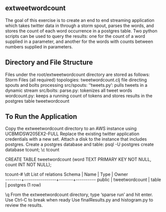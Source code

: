 ## extweetwordcount
The goal of this exercise is to create an end to end streaming application which takes twitter data 
in through a storm spout, parses the words, and stores the count of each word occurrence in a postgres 
table. Two python scripts can be used to query the results: one for the count of a word supplied in a 
parameter, and another for the words with counts between numbers supplied in parameters. 

## Directory and File Structure
Files under the root/extweetwordcount directory are stored as follows:
Storm Files (all required)
topologies: 
tweetwordcount.clj file directing spouts and bolts processing
src/spouts:
‘‘tweets.py’: pulls tweets in a dynamic stream
src/bolts:
parse.py: tokenizes all tweet words
wordcount.py: keeps a running count of tokens and stores results in the postgres table tweetwordcount

## To Run the Application 
Copy the extweetwordcount directory to an AWS instance using UCBMIDSW205EX2-FULL 
Replace the existing twitter application credentials with a new set. 
Attach a disk to the instance that includes postgres.
Create a postgres database and table: 
psql -U postgres
create database tcount;
\c tcount

CREATE TABLE tweetwordcount
       (word TEXT PRIMARY KEY     NOT NULL,
       count INT     NOT NULL);

tcount-# \dt
             List of relations
 Schema |      Name      | Type  |  Owner   
--------+----------------+-------+----------
 public | tweetwordcount | table | postgres
(1 row)

\q
From the extweetwordcount directory, type ‘sparse run’  and hit enter. Use Ctrl-C to break when ready
Use finalResults.py and histogram.py to review the results.
